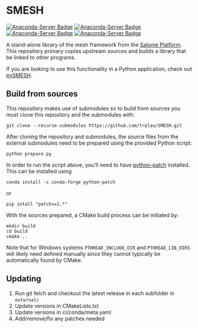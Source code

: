 # SMESH
[![Anaconda-Server Badge](https://anaconda.org/conda-forge/smesh/badges/installer/conda.svg)](https://anaconda.org/conda-forge/smesh)
[![Anaconda-Server Badge](https://anaconda.org/conda-forge/smesh/badges/platforms.svg)](https://anaconda.org/conda-forge/smesh)
[![Anaconda-Server Badge](https://anaconda.org/conda-forge/smesh/badges/downloads.svg)](https://anaconda.org/conda-forge/smesh)
[![Anaconda-Server Badge](https://anaconda.org/conda-forge/smesh/badges/latest_release_date.svg)](https://anaconda.org/conda-forge/smesh)

A stand-alone library of the mesh framework from the [Salome Platform](www.salome-platform.org).
This repository primary copies upstream sources and builds a library that be linked to other
programs.

If you are looking to use this functionality in a Python application, check out
[pySMESH](https://github.com/trelau/pySMESH). 

## Build from sources
This repository makes use of submodules so to build from sources you must clone this repository
and the submodules with:

    git clone --recurse-submodules https://github.com/trelau/SMESH.git

After cloning the repository and submodules, the source files from the external submodules need to
be prepared using the provided Python script:

    python prepare.py

In order to run the script above, you'll need to have
[python-patch](https://github.com/techtonik/python-patch/) installed. This can be installed using

    conda install -c conda-forge python-patch

or

    pip intall "patch==1.*"

With the sources prepared, a CMake build process can be initiated by:

    mkdir build
    cd build
    cmake ..

Note that for Windows systems `PTHREAD_INCLUDE_DIR`  and `PTHREAD_LIB_DIRS` will likely need
defined manually since they cannot typically be automatically found by CMake.


## Updating

1. Run git fetch and checkout the latest release in each subfolder in `external/`
2. Update versions in CMakeLists.txt
3. Update versions in ci/conda/meta.yaml
4. Add/remove/fix any patches needed
